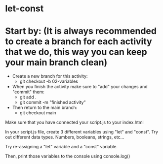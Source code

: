 # let-const

# Start by: (It is always recommended to create a branch for each activity that we do, this way you can keep your main branch clean)
- Create a new branch for this activity:
    - git checkout -b 02-variables 
- When you finish the activity make sure to "add" your changes and "commit" them:
    - git add .
    - git commit -m "finished activity"
- Then return to the main branch:
    - git checkout main

Make sure that you have connected your script.js to your index.html

In your script.js file, create 3 different variables using "let" and "const". Try out different data types. Numbers, booleans, strings, etc...

Try re-assigning a "let" variable and a "const" variable.

Then, print those variables to the console using console.log()